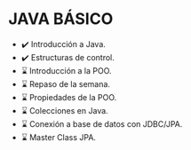 # JAVA BÁSICO
- ✔️ Introducción a Java.
- ✔️ Estructuras de control.
- ⌛ Introducción a la POO.
- ⌛ Repaso de la semana.
- ⌛ Propiedades de la POO.
- ⌛ Colecciones en Java.
- ⌛ Conexión a base de datos con JDBC/JPA.
- ⌛ Master Class JPA.

